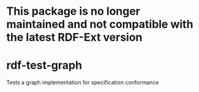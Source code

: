 # This package is no longer maintained and not compatible with the latest RDF-Ext version

# rdf-test-graph

Tests a graph implementation for specification conformance

